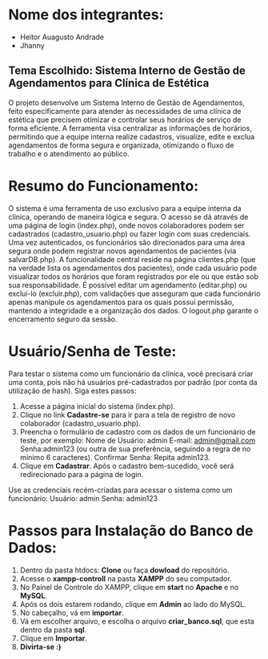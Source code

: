 # Nome dos integrantes:
- Heitor Auagusto Andrade
- Jhanny
## Tema Escolhido: Sistema Interno de Gestão de Agendamentos para Clínica de Estética

O projeto desenvolve um Sistema Interno de Gestão de Agendamentos, feito especificamente para atender às necessidades de uma clínica de estética que precisem otimizar e controlar seus horários de serviço de forma eficiente. A ferramenta visa centralizar as informações de horários, permitindo que a equipe interna realize cadastros, visualize, edite e exclua agendamentos de forma segura e organizada, otimizando o fluxo de trabalho e o atendimento ao público.

# Resumo do Funcionamento:

O sistema é uma ferramenta de uso exclusivo para a equipe interna da clínica, operando de maneira lógica e segura. O acesso se dá através de uma página de login (index.php), onde novos colaboradores podem ser cadastrados (cadastro_usuario.php) ou fazer login com suas credenciais. Uma vez autenticados, os funcionários são direcionados para uma área segura onde podem registrar novos agendamentos de pacientes (via salvarDB.php). A funcionalidade central reside na página clientes.php (que na verdade lista os agendamentos dos pacientes), onde cada usuário pode visualizar todos os horários que foram registrados por ele ou que estão sob sua responsabilidade. É possível editar um agendamento (editar.php) ou excluí-lo (excluir.php), com validações que asseguram que cada funcionário apenas manipule os agendamentos para os quais possui permissão, mantendo a integridade e a organização dos dados. O logout.php garante o encerramento seguro da sessão.

# Usuário/Senha de Teste:
Para testar o sistema como um funcionário da clínica, você precisará criar uma conta, pois não há usuários pré-cadastrados por padrão (por conta da utilização de hash). Siga estes passos:

1. Acesse a página inicial do sistema (index.php).
2. Clique no link **Cadastre-se** para ir para a tela de registro de novo colaborador (cadastro_usuario.php).
3. Preencha o formulário de cadastro com os dados de um funcionário de teste, por exemplo:
    Nome de Usuário: admin
    E-mail: admin@gmail.com
    Senha:admin123 (ou outra de sua preferência, seguindo a regra de no mínimo 6 caracteres).
    Confirmar Senha: Repita admin123.
4. Clique em **Cadastrar**.
Após o cadastro bem-sucedido, você será redirecionado para a página de login.

Use as credenciais recém-criadas para acessar o sistema como um funcionário:
Usuário: admin 
Senha: admin123

# Passos para Instalação do Banco de Dados:
1. Dentro da pasta htdocs: **Clone** ou faça **dowload** do repositório.
2. Acesse o **xampp-controll** na pasta **XAMPP** do seu computador.
3. No Painel de Controle do XAMPP, clique em **start** no **Apache** e no **MySQL**.
4. Após os dois estarem rodando, clique em **Admin** ao lado do MySQL.
5. No cabeçalho, vá em **importar**.
6. Vá em escolher arquivo, e escolha o arquivo **criar_banco.sql**, que esta dentro da pasta **sql**.
7. Clique em **Importar**.
8. **Divirta-se :)**
